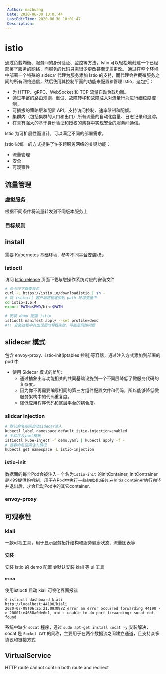 ```yaml
---
 Author: mazhuang
 Date: 2020-06-30 10:01:44
 LastEditTime: 2020-06-30 10:01:47
 Description: 
---
```

# istio

通过负载均衡、服务间的身份验证、监控等方法，Istio 可以轻松地创建一个已经部署了服务的网络，而服务的代码只需很少更改甚至无需更改。
通过在整个环境中部署一个特殊的 sidecar 代理为服务添加 Istio 的支持，而代理会拦截微服务之间的所有网络通信，然后使用其控制平面的功能来配置和管理 Istio，这包括：

- 为 HTTP、gRPC、WebSocket 和 TCP 流量自动负载均衡。
- 通过丰富的路由规则、重试、故障转移和故障注入对流量行为进行细粒度控制。
- 可插拔的策略层和配置 API，支持访问控制、速率限制和配额。
- 集群内（包括集群的入口和出口）所有流量的自动化度量、日志记录和追踪。
- 在具有强大的基于身份验证和授权的集群中实现安全的服务间通信。

Istio 为可扩展性而设计，可以满足不同的部署需求。

Istio 以统一的方式提供了许多跨服务网络的关键功能：

- 流量管理
- 安全
- 可观察性

## 流量管理

### 虚拟服务

根据不同条件将流量转发到不同版本服务上

### 目标规则

## install

需要 Kubernetes 基础环境，参考不同[平台安装k8s](https://istio.io/latest/zh/docs/setup/platform-setup/)

### istioctl

访问 [Istio release](https://github.com/istio/istio/releases/tag/1.6.4) 页面下载与您操作系统对应的安装文件

```sh
# 命令行下载安装包
curl -L https://istio.io/downloadIstio | sh -
# 将 istioctl 客户端路径增加到 path 环境变量中
cd istio-1.6.4
export PATH=$PWD/bin:$PATH

# 安装 demo 配置 istio
istioctl manifest apply --set profile=demo
#!! 安装过程中有出现超时导致失败，可能是网络问题
```

## slidecar 模式

包含 envoy-proxy、istio-init(iptables 控制)等容器，通过注入方式添加到部署的 pod 中

- 使用 Sidecar 模式的优势:
  - 通过抽象出与功能相关的共同基础设施到一个不同层降低了微服务代码的复杂度。
  - 因为你不再需要编写相同的第三方组件配置文件和代码，所以能够降低微服务架构中的代码重复度。
  - 降低应用程序代码和底层平台的耦合度。

### slidcar injection

```sh
# 默认命名空间自动sidecar注入
kubectl label namespace default istio-injection=enabled
# 手动注入yaml模板
istioctl kube-inject -f demo.yaml | kubectl apply -f -
# 查看命名空间注入情况
kubectl get namespace -L istio-injection
```

### istio-init

数据面的每个Pod会被注入一个名为`istio-init` 的initContainer, initContrainer是K8S提供的机制，用于在Pod中执行一些初始化任务.在Initialcontainer执行完毕并退出后，才会启动Pod中的其它container.

### envoy-proxy

## 可观察性

### kiali

一款可视工具，用于显示服务拓扑结构和服务健康状态、流量图表等

#### 安装

安装 istio 的 demo 配置 会默认安装 kiali 等 ui 工具

#### error

使用istioctl 启动 kiali 可视化界面报错

```err
$ istioctl dashboard kiali
http://localhost:44190/kiali
2020-07-09T06:25:21.093098Z error an error occurred forwarding 44190 -> 20001:e4658a0de6d1, uid : unable to do port forwarding: socat not found
```

系统中缺少 `socat` 程序，通过 `sudo apt-get install socat -y` 安装解决， socat 是 `Socket CAT` 的简称，主要用于在两个数据流之间建立通道，且支持众多协议和链接方式

## VirtualService

HTTP route cannot contain both route and redirect

